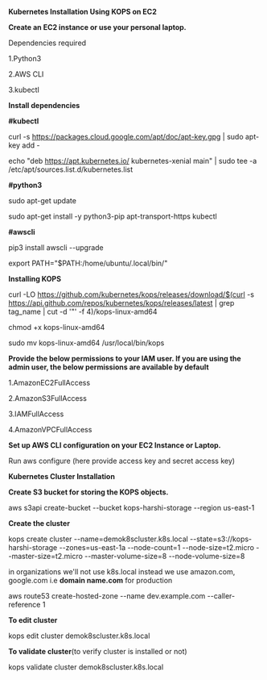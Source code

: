 **Kubernetes Installation Using KOPS on EC2**

**Create an EC2 instance or use your personal laptop.**

Dependencies required

1.Python3

2.AWS CLI

3.kubectl

**Install dependencies**

**#kubectl**

curl -s https://packages.cloud.google.com/apt/doc/apt-key.gpg | sudo apt-key add -

echo "deb https://apt.kubernetes.io/ kubernetes-xenial main" | sudo tee -a /etc/apt/sources.list.d/kubernetes.list

**#python3**

sudo apt-get update

sudo apt-get install -y python3-pip apt-transport-https kubectl

**#awscli**

pip3 install awscli --upgrade

export PATH="$PATH:/home/ubuntu/.local/bin/"

**Installing KOPS**

curl -LO https://github.com/kubernetes/kops/releases/download/$(curl -s https://api.github.com/repos/kubernetes/kops/releases/latest | grep tag_name | cut -d '"' -f 4)/kops-linux-amd64

chmod +x kops-linux-amd64

sudo mv kops-linux-amd64 /usr/local/bin/kops

**Provide the below permissions to your IAM user. If you are using the admin user, the below permissions are available by default**

1.AmazonEC2FullAccess

2.AmazonS3FullAccess

3.IAMFullAccess

4.AmazonVPCFullAccess

**Set up AWS CLI configuration on your EC2 Instance or Laptop.**

Run aws configure (here provide access key and secret access key)

**Kubernetes Cluster Installation**

**Create S3 bucket for storing the KOPS objects.**

aws s3api create-bucket --bucket kops-harshi-storage --region us-east-1

**Create the cluster**

kops create cluster --name=demok8scluster.k8s.local --state=s3://kops-harshi-storage --zones=us-east-1a --node-count=1 --node-size=t2.micro --master-size=t2.micro  --master-volume-size=8 --node-volume-size=8

in organizations we'll not use k8s.local instead we use amazon.com, google.com i.e **domain name.com** for production

aws route53 create-hosted-zone --name dev.example.com --caller-reference 1

**To edit cluster**

kops edit cluster demok8scluster.k8s.local

**To validate cluster**(to verify cluster is installed or not)

kops validate cluster demok8scluster.k8s.local
